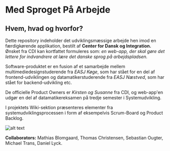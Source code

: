 # Med Sproget På Arbejde

## Hvem, hvad og hvorfor?
Dette repository indeholder det udviklingsmæssige arbejde hen imod en færdigkørende applikation, bestilt af **Center for Dansk og Integration.** Ønsket fra CDI kan kortfattet formuleres som: *en web-app, der skal gøre det lettere for indvandrere at lære det danske sprog på arbejdspladsen.*

Software-produktet er en fusion af et samarbejde mellem multimediedesignstuderende fra *EASJ Køge*, som har stået for en del af frontend-udviklingen og datamatikerstuderende fra *EASJ Næstved*, som har stået for backend-udvikling etc.

De officielle Product Owners er *Kirsten og Susanne* fra CDI, og web-app'en udgør en del af datamatikereksamen på tredje semester i Systemudvikling.

I projektets Wiki-sektion præsenteres elementer fra systemudviklingsprocessen i form af eksempelvis Scrum-Board og Product Backlog.

![alt text](https://i.imgur.com/ELuikko.png)

**Collaborators:**
Mathias Blomgaard, Thomas Christensen, Sebastian Ougter, Michael Trans, Daniel Lyck.
